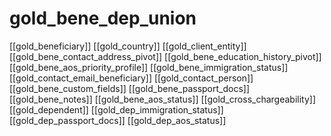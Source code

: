 # gold_bene_dep_union

[[gold_beneficiary]]
[[gold_country]]
[[gold_client_entity]]
[[gold_bene_contact_address_pivot]]
[[gold_bene_education_history_pivot]]
[[gold_bene_aos_priority_profile]]
[[gold_bene_immigration_status]]
[[gold_contact_email_beneficiary]]
[[gold_contact_person]]
[[gold_bene_custom_fields]]
[[gold_bene_passport_docs]]
[[gold_bene_notes]]
[[gold_bene_aos_status]]
[[gold_cross_chargeability]]
[[gold_dependent]]
[[gold_dep_immigration_status]]
[[gold_dep_passport_docs]]
[[gold_dep_aos_status]]
